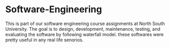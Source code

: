 # Software-Engineering

This is part of our software engineering course assignments at North South University. The goal is to design, development, maintenance, testing, and evaluating the software by following waterfall model. these softwares were pretty useful in any real life senorios. 
